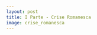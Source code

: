 ```yaml
---
layout: post
title: I Parte - Crise Romanesca
image: crise_romanesca
---
```

<span class="caps" alt="I Parte"></span>  
<span class="caps" alt="Crise Romanesca"></span>